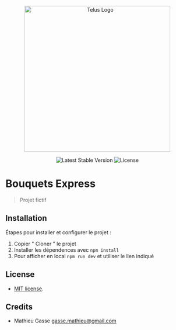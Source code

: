 <p align="center">
    <a href="https://bouquets-express.vercel.app/" target="_blank">
        <img src="https://bouquets-express.vercel.app/img/bouquetsExpress.png" 
            width="400" alt="Telus Logo">
    </a>
</p>
<p align="center">
<img src="https://img.shields.io/packagist/v/laravel/framework" alt="Latest Stable Version">
<img src="https://img.shields.io/packagist/l/laravel/framework" alt="License">
</p>

# Bouquets Express

> Projet fictif

## Installation

Étapes pour installer et configurer le projet :

1. Copier " Cloner " le projet
2. Installer les dépendences avec `npm install`
3. Pour afficher en local `npm run dev` et utiliser le lien indiqué

## License

- [MIT license](https://opensource.org/licenses/MIT).

## Credits

- Mathieu Gasse <gasse.mathieu@gmail.com>
